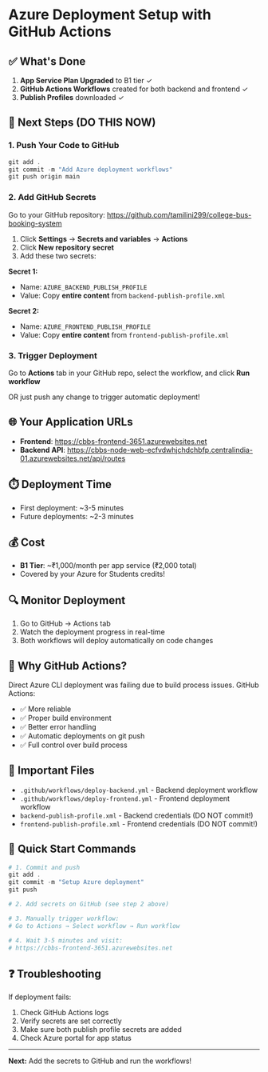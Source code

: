 # Azure Deployment Setup with GitHub Actions

## ✅ What's Done

1. **App Service Plan Upgraded** to B1 tier ✓
2. **GitHub Actions Workflows** created for both backend and frontend ✓
3. **Publish Profiles** downloaded ✓

## 🔧 Next Steps (DO THIS NOW)

### 1. Push Your Code to GitHub

```powershell
git add .
git commit -m "Add Azure deployment workflows"
git push origin main
```

### 2. Add GitHub Secrets

Go to your GitHub repository: https://github.com/tamilini299/college-bus-booking-system

1. Click **Settings** → **Secrets and variables** → **Actions**
2. Click **New repository secret**
3. Add these two secrets:

**Secret 1:**
- Name: `AZURE_BACKEND_PUBLISH_PROFILE`
- Value: Copy **entire content** from `backend-publish-profile.xml`

**Secret 2:**
- Name: `AZURE_FRONTEND_PUBLISH_PROFILE`  
- Value: Copy **entire content** from `frontend-publish-profile.xml`

### 3. Trigger Deployment

Go to **Actions** tab in your GitHub repo, select the workflow, and click **Run workflow**

OR just push any change to trigger automatic deployment!

## 🌐 Your Application URLs

- **Frontend**: https://cbbs-frontend-3651.azurewebsites.net
- **Backend API**: https://cbbs-node-web-ecfvdwhjchdchbfp.centralindia-01.azurewebsites.net/api/routes

## ⏱️ Deployment Time

- First deployment: ~3-5 minutes
- Future deployments: ~2-3 minutes

## 💰 Cost

- **B1 Tier**: ~₹1,000/month per app service (₹2,000 total)
- Covered by your Azure for Students credits! 

## 🔍 Monitor Deployment

1. Go to GitHub → Actions tab
2. Watch the deployment progress in real-time
3. Both workflows will deploy automatically on code changes

## 🎯 Why GitHub Actions?

Direct Azure CLI deployment was failing due to build process issues. GitHub Actions:
- ✅ More reliable
- ✅ Proper build environment
- ✅ Better error handling  
- ✅ Automatic deployments on git push
- ✅ Full control over build process

## 📝 Important Files

- `.github/workflows/deploy-backend.yml` - Backend deployment workflow
- `.github/workflows/deploy-frontend.yml` - Frontend deployment workflow  
- `backend-publish-profile.xml` - Backend credentials (DO NOT commit!)
- `frontend-publish-profile.xml` - Frontend credentials (DO NOT commit!)

## 🚀 Quick Start Commands

```powershell
# 1. Commit and push
git add .
git commit -m "Setup Azure deployment"
git push

# 2. Add secrets on GitHub (see step 2 above)

# 3. Manually trigger workflow:
# Go to Actions → Select workflow → Run workflow

# 4. Wait 3-5 minutes and visit:
# https://cbbs-frontend-3651.azurewebsites.net
```

## ❓ Troubleshooting

If deployment fails:
1. Check GitHub Actions logs
2. Verify secrets are set correctly
3. Make sure both publish profile secrets are added
4. Check Azure portal for app status

---

**Next:** Add the secrets to GitHub and run the workflows!
